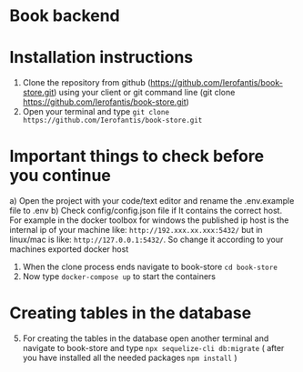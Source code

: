 # Book backend

# Installation instructions

1) Clone the repository from github (https://github.com/Ierofantis/book-store.git) using your client or git command line (git clone https://github.com/Ierofantis/book-store.git)
2) Open your terminal and type `git clone https://github.com/Ierofantis/book-store.git` 

# Important things to check before you continue

  a) Open the project with your code/text editor and rename the .env.example file to .env
  b) Check config/config.json file if It contains the correct host. For example in the docker toolbox for windows the published ip host is the internal ip of your machine like: 
  `http://192.xxx.xx.xxx:5432/` but in linux/mac is like: `http://127.0.0.1:5432/`. So change it according to your machines exported docker host

1) When the clone process ends navigate to book-store `cd book-store`
2) Now type `docker-compose up` to start the containers

# Creating tables in the database

5) For creating the tables in the database open another terminal and navigate to book-store and type `npx sequelize-cli db:migrate` ( after you have installed all the needed packages `npm install` )